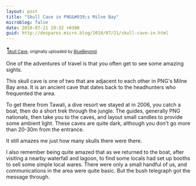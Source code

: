 ```yaml
---
layout: post
title: "Skull Cave in PNG&#039;s Milne Bay"
microblog: false
date: 2010-07-21 19:32 +0300
guid: http://desparoz.micro.blog/2010/07/21/skull-cave-in.html
---
```

<div style="text-align: left; padding: 3px;"><a title="photo sharing" href="http://www.flickr.com/photos/bluebeyond/4816761345/"><img style="border: solid 2px #000000;" src="http://desparoz.me/uploads/2017/c1c8a2e94a.jpg" alt="" /></a> <br /> <span style="font-size: 0.8em; margin-top: 0px;"><a href="http://www.flickr.com/photos/bluebeyond/4816761345/">Skull Cave</a>, originally uploaded by <a href="http://www.flickr.com/people/bluebeyond/">BlueBeyond</a>.</span></div>
<p>One of the adventures of travel is that you often get to see some amazing sights.</p>
<p> This skull cave is one of two that are adjacent to each other in PNG's Milne Bay area. It is an ancient cave that dates back to the headhunters who frequented the area.</p>
<p> To get there from Tawali, a dive resort we stayed at in 2006, you catch a boat, then do a short trek through the jungle. The guides, generally PNG nationals, then take you to the caves, and layout small candles to provide some ambient light. These caves are quite dark, although you don't go more than 20-30m from the entrance.</p>
<p> It still amazes me just how many skulls there were there.</p>
<p> I also remember being quite amazed that as we returned to the boat, after visiting a nearby waterfall and lagoon, to find some locals had set up booths to sell some simple local wares. There were only a small handful of us, and communications in the area were quite basic. But the bush telegraph got the message through.</p>
